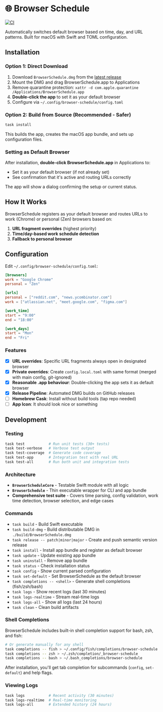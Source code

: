# 🌐 Browser Schedule

[![CI](https://github.com/radiosilence/browser-schedule/actions/workflows/ci.yml/badge.svg)](https://github.com/radiosilence/browser-schedule/actions/workflows/ci.yml)

Automatically switches default browser based on time, day, and URL patterns. Built for macOS with Swift and TOML configuration.

## Installation

### Option 1: Direct Download

1. Download `BrowserSchedule.dmg` from the [latest release](https://github.com/radiosilence/browser-schedule/releases/latest)
2. Mount the DMG and drag BrowserSchedule.app to Applications
3. Remove quarantine protection: `xattr -d com.apple.quarantine /Applications/BrowserSchedule.app`
4. **Double-click the app** to set it as your default browser
5. Configure via `~/.config/browser-schedule/config.toml`

### Option 2: Build from Source (Recommended - Safer)

```sh
task install
```

This builds the app, creates the macOS app bundle, and sets up configuration files.

### Setting as Default Browser

After installation, **double-click BrowserSchedule.app** in Applications to:

- Set it as your default browser (if not already set)
- See confirmation that it's active and routing URLs correctly

The app will show a dialog confirming the setup or current status.

## How It Works

BrowserSchedule registers as your default browser and routes URLs to work (Chrome) or personal (Zen) browsers based on:

1. **URL fragment overrides** (highest priority)
2. **Time/day-based work schedule detection**
3. **Fallback to personal browser**

## Configuration

Edit `~/.config/browser-schedule/config.toml`:

```toml
[browsers]
work = "Google Chrome"
personal = "Zen"

[urls]
personal = ["reddit.com", "news.ycombinator.com"]
work = ["atlassian.net", "meet.google.com", "figma.com"]

[work_time]
start = "9:00"
end = "18:00"

[work_days]
start = "Mon"
end = "Fri"
```

### Features

- [x] **URL overrides**: Specific URL fragments always open in designated browser
- [x] **Private overrides**: Create `config.local.toml` with same format (merged with main config, git-ignored)
- [x] **Reasonable .app behaviour**: Double-clicking the app sets it as default browser
- [x] **Release Pipeline**: Automated DMG builds on GitHub releases
- [ ] **Homebrew Cask**: Install without build tools (tap repo needed)
- [ ] **App Icon**: It should look nice or something

## Development

### Testing

```sh
task test           # Run unit tests (30+ tests)
task test-verbose   # Verbose test output
task test-coverage  # Generate code coverage
task test-app       # Integration test with real URL
task test-all       # Run both unit and integration tests
```

### Architecture

- **`BrowserScheduleCore`** - Testable Swift module with all logic
- **`BrowserSchedule`** - Thin executable wrapper for CLI and app bundle
- **Comprehensive test suite** - Covers time parsing, config validation, work time detection, browser selection, and edge cases

### Commands

- `task build` - Build Swift executable
- `task build-dmg` - Build distributable DMG in `./build/BrowserSchedule.dmg`
- `task release -- patch|minor|major` - Create and push semantic version release
- `task install` - Install app bundle and register as default browser
- `task update` - Update existing app bundle
- `task uninstall` - Remove app bundle
- `task status` - Check installation status
- `task config` - Show current parsed configuration
- `task set-default` - Set BrowserSchedule as the default browser
- `task completions -- <shell>` - Generate shell completions (fish/zsh/bash)
- `task logs` - Show recent logs (last 30 minutes)
- `task logs-realtime` - Stream real-time logs
- `task logs-all` - Show all logs (last 24 hours)
- `task clean` - Clean build artifacts

### Shell Completions

BrowserSchedule includes built-in shell completion support for bash, zsh, and fish:

```sh
# Or generate manually for any shell
task completions -- fish > ~/.config/fish/completions/browser-schedule.fish
task completions -- zsh > ~/.zsh/completion/_browser-schedule
task completions -- bash > ~/.bash_completions/browser-schedule
```

After installation, you'll get tab completion for subcommands (`config`, `set-default`) and help flags.

### Viewing Logs

```sh
task logs           # Recent activity (30 minutes)
task logs-realtime  # Real-time monitoring
task logs-all       # Extended history (24 hours)
```
